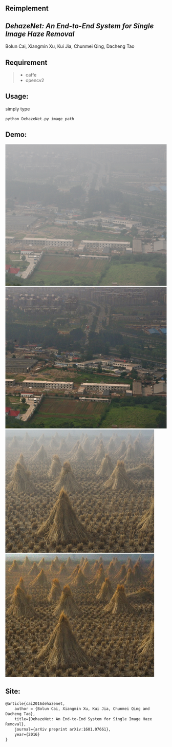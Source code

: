 ## Reimplement
## *DehazeNet: An End-to-End System for Single Image Haze Removal*
Bolun Cai, Xiangmin Xu, Kui Jia, Chunmei Qing, Dacheng Tao

## Requirement
> * caffe 
> * opencv2

## Usage:
simply type 
```shell
python DehazeNet.py image_path
```

## Demo:
![canon](img/canon.jpg)
![canon_Dehaze](img/canon_Dehaze.jpg)
![cones](img/cones.jpg)
![cones_Dehaze](img/cones_Dehaze.jpg)

## Site:
    @article{cai2016dehazenet,
        author = {Bolun Cai, Xiangmin Xu, Kui Jia, Chunmei Qing and Dacheng Tao},
        title={DehazeNet: An End-to-End System for Single Image Haze Removal},
        journal={arXiv preprint arXiv:1601.07661},
        year={2016}
    }
